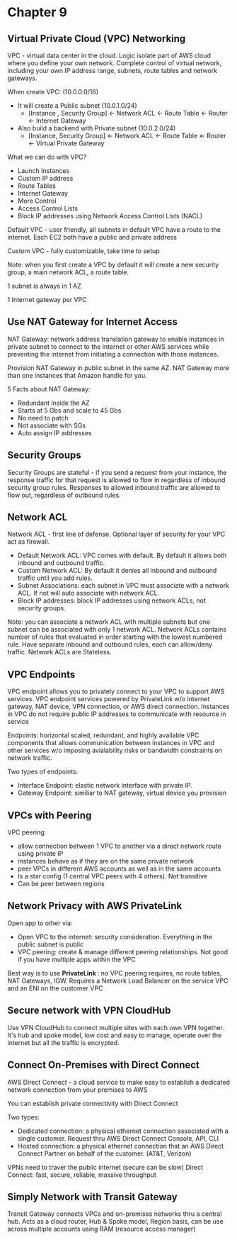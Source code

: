 # Chapter 9

## Virtual Private Cloud (VPC) Networking

VPC - virtual data center in the cloud. Logic isolate part of AWS cloud where you define your own network. Complete control of virtual network, including your own IP address range, subnets, route tables and network gateways.

When create VPC: (10.0.0.0/16)
- It will create a Public subnet (10.0.1.0/24)
    - [Instance , Security Group] <- Network ACL <- Route Table <- Router <- Internet Gateway
- Also build a backend with Private subnet (10.0.2.0/24)
    - [Instance, Security Group] <- Network ACL <- Route Table <- Router <- Virtual Private Gateway


What we can do with VPC? 
- Launch Instances
- Custom IP address
- Route Tables
- Internet Gateway
- More Control
- Access Control Lists
- Block IP addresses using Network Access Control Lists (NACL)


Default VPC - user friendly, all subnets in default VPC have a route to the internet. Each EC2 both have a public and private address

Custom VPC - fully customizable, take time to setup

Note: when you first create a VPC by default it will create a new security group, a main network ACL, a route table.

1 subnet is always in 1 AZ

1 Internet gateway per VPC

## Use NAT Gateway for Internet Access

NAT Gateway: network address translation gateway to enable instances in private subnet to connect to the internet or other AWS services while preventing the internet from initiating a connection with those instances. 

Provision NAT Gateway in public subnet in the same AZ. NAT Gateway more than one instances that Amazon handle for you. 

5 Facts about NAT Gateway:
- Redundant inside the AZ
- Starts at 5 Gbs and scale to 45 Gbs
- No need to patch 
- Not associate with SGs
- Auto assign IP addresses


## Security Groups
Security Groups are stateful - if you send a request from your instance, the response traffic for that request is allowed to flow in regardless of inbound security group rules. Responses to allowed inbound traffic are allowed to flow out, regardless of outbound rules.


## Network ACL
Network ACL - first line of defense. Optional layer of security for your VPC act as firewall. 
- Default Network ACL: VPC comes with default. By default it allows both inbound and outbound traffic.
- Custom Network ACL: By default it denies all inbound and outbound traffic until you add rules.
- Subnet Associations: each subnet in VPC must associate with a network ACL. If not will auto associate with network ACL.
- Block IP addresses: block IP addresses using network ACLs, not security groups.

Note: you can associate a network ACL with multiple subnets but one subnet can be associated with only 1 network ACL. Network ACLs contains number of rules that evaluated in order starting with the lowest numbered rule. Have separate inbound and outbound rules, each can allow/deny traffic. Network ACLs are Stateless. 

## VPC Endpoints 
VPC endpoint allows you to privately connect to your VPC to support AWS services. VPC endpoint services powered by PrivateLink w/o internet gateway, NAT device, VPN connection, or AWS direct connection. Instances in VPC do not require public IP addresses to communicate with resource in service

Endpoints: horizontal scaled, redundant, and highly available VPC components that allows communication between instances in VPC and other services w/o imposing avialability risks or bandwidth constraints on network traffic. 

Two types of endpoints: 
- Interface Endpoint: elastic network interface with private IP. 
- Gateway Endpoint: similiar to NAT gateway, virtual device you provision

## VPCs with Peering

VPC peering:
- allow connection between 1 VPC to another via a direct network route using private IP
- instances behave as if they are on the same private network 
- peer VPCs in different AWS accounts as well as in the same accounts
- Is a star config (1 central VPC peers with 4 others). Not transitive
- Can be peer between regions

## Network Privacy with AWS PrivateLink
Open app to other via:
- Open VPC to the internet: security consideration. Everything in the public subnet is public
- VPC peering: create & manage different peering relationships. Not good if you have multiple apps within the VPC

Best way is to use <b> PrivateLink </b> : no VPC peering requires, no route tables, NAT Gateways, IGW. Requires a Network Load Balancer on the service VPC and an ENI on the customer VPC

## Secure network with VPN CloudHub
Use VPN CloudHub to connect multiple sites with each own VPN together. It's hub and spoke model, low cost and easy to manage, operate over the internet but all the traffic is encrypted.

## Connect On-Premises with Direct Connect
AWS Direct Connect - a cloud service to make easy to establish a dedicated network connection from your premises to AWS

You can establish private connectivity with Direct Connect

Two types:
- Dedicated connection: a physical ethernet connection associated with a single customer. Request thru AWS Direct Connect Console, API, CLI
- Hosted connection: a physical ethernet connection that an AWS Direct Connect Partner on behalf of the customer. (AT&T, Verizon) 

VPNs need to traver the public internet (secure can be slow)
Direct Connect: fast, secure, reliable, massive throughput

## Simply Network with Transit Gateway
Transit Gateway connects VPCs and on-premises networks thru a central hub. Acts as a cloud router, Hub & Spoke model, Region basis, can be use across multiple accounts using RAM (resource access manager)


